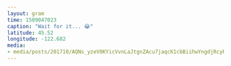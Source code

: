 ```yaml
---
layout: gram
time: 1509047023
caption: "Wait for it... 😂"
latitude: 45.52
longitude: -122.682
media:
- media/posts/201710/AQNs_yzeV0KYicVvnLaJtgnZAcu7jaqcK1cbBiihwYngdjRcyRZtUd0ftpd_TOK_PglcMDpXKbpOZ_0WI2UiOA1xPUeE3_VdO9795Q_17892360829098447.mp4
---
```

